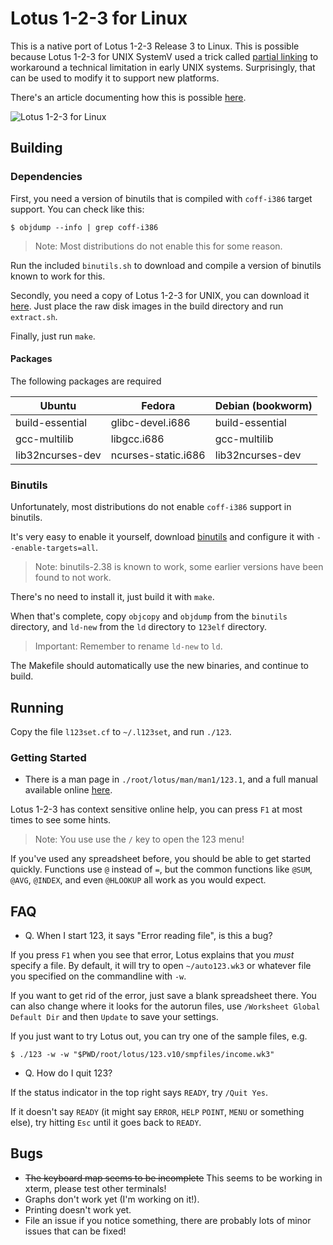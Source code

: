 # Lotus 1-2-3 for Linux

This is a native port of Lotus 1-2-3 Release 3 to Linux. This is possible
because Lotus 1-2-3 for UNIX SystemV used a trick called [partial
linking](https://sourceware.org/binutils/docs-2.38/ld/Options.html#:~:text=This%20is%20often%20called%20partial%20linking.) to workaround a technical limitation in early UNIX systems. Surprisingly, that can be used to modify it to support new platforms.

There's an article documenting how this is possible
[here](https://lock.cmpxchg8b.com/linux123.html).

![Lotus 1-2-3 for Linux](https://lock.cmpxchg8b.com/img/123linux.png)

## Building

### Dependencies

First, you need a version of binutils that is compiled with `coff-i386` target
support. You can check like this:

```
$ objdump --info | grep coff-i386
```

> Note: Most distributions do not enable this for some reason.

Run the included `binutils.sh` to download and compile a version of binutils known to work for this.

Secondly, you need a copy of Lotus 1-2-3 for UNIX, you can download it
[here](https://archive.org/details/123-unix). Just place the raw disk images in 
the build directory and run `extract.sh`.

Finally, just run `make`.

#### Packages

The following packages are required

| Ubuntu              | Fedora              | Debian (bookworm)
| ------------------- | ------------------- | -------------------
| build-essential     | glibc-devel.i686    | build-essential
| gcc-multilib        | libgcc.i686         | gcc-multilib
| lib32ncurses-dev    | ncurses-static.i686 | lib32ncurses-dev

### Binutils

Unfortunately, most distributions do not enable `coff-i386` support in binutils.

It's very easy to enable it yourself, download [binutils](https://www.gnu.org/software/binutils/) and configure it with `--enable-targets=all`.

> Note: binutils-2.38 is known to work, some earlier versions have been found to not work.

There's no need to install it, just build it with `make`.

When that's complete, copy `objcopy` and `objdump` from the `binutils` directory, and `ld-new` from the `ld` directory to `123elf` directory.

> Important: Remember to rename `ld-new` to `ld`.

The Makefile should automatically use the new binaries, and continue to build.

## Running

Copy the file `l123set.cf` to `~/.l123set`, and run `./123`.

### Getting Started

- There is a man page in `./root/lotus/man/man1/123.1`, and a full manual available online [here](https://archive.org/details/lotus-1-2-3-release-3.1-reference/Lotus%201-2-3%20Release%203.1%20-%20Tutorial).

Lotus 1-2-3 has context sensitive online help, you can press `F1` at most times to see some hints.

> Note: You use use the `/` key to open the 123 menu!

If you've used any spreadsheet before, you should be able to get started
quickly. Functions use `@` instead of `=`, but the common functions like
`@SUM`, `@AVG`, `@INDEX`, and even `@HLOOKUP` all work as you would expect.

## FAQ

- Q. When I start 123, it says "Error reading file", is this a bug?

If you press `F1` when you see that error, Lotus explains that you *must*
specify a file. By default, it will try to open `~/auto123.wk3` or whatever
file you specified on the commandline with `-w`.

If you want to get rid of the error, just save a blank spreadsheet there.
You can also change where it looks for the autorun files, use `/Worksheet
Global Default Dir` and then `Update` to save your settings.

If you just want to try Lotus out, you can try one of the sample files, e.g.

```
$ ./123 -w -w "$PWD/root/lotus/123.v10/smpfiles/income.wk3"
```

- Q. How do I quit 123?

If the status indicator in the top right says `READY`, try `/Quit Yes`.

If it doesn't say `READY` (it might say `ERROR`, `HELP` `POINT`, `MENU` or
something else), try hitting `Esc` until it goes back to `READY`.

## Bugs

- ~~The keyboard map seems to be incomplete~~ This seems to be working in xterm, please test other terminals!
- Graphs don't work yet (I'm working on it!).
- Printing doesn't work yet.
- File an issue if you notice something, there are probably lots of minor issues that can be fixed!
